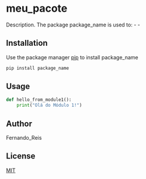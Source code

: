 # meu_pacote

Description. 
The package package_name is used to:
	- 
	-

## Installation

Use the package manager [pip](https://pip.pypa.io/en/stable/) to install package_name

```bash
pip install package_name
```

## Usage

```python
def hello_from_module1():
    print("Olá do Módulo 1!")
```

## Author
Fernando_Reis

## License
[MIT](https://choosealicense.com/licenses/mit/)
